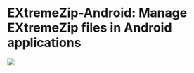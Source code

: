 EXtremeZip-Android: Manage EXtremeZip files in Android applications
===

[![](https://jitpack.io/v/hxcan/EXtremeZip-Android.svg)](https://jitpack.io/#hxcan/EXtremeZip-Android)
